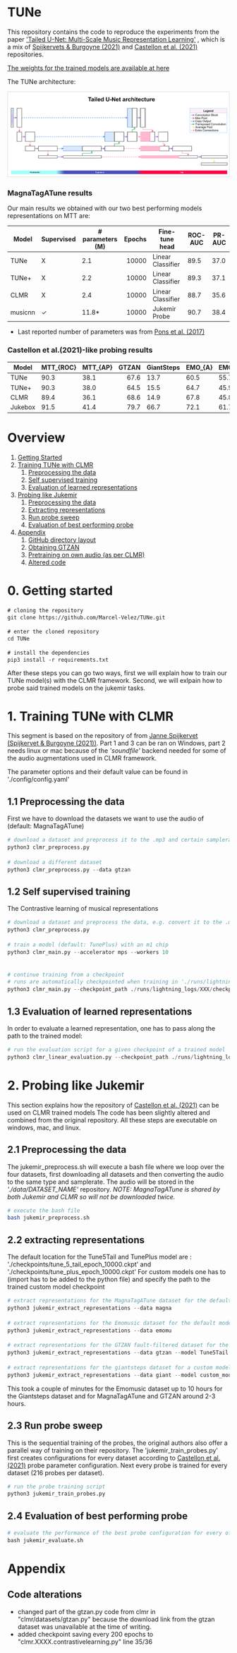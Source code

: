# TUNe

This repository contains the code to reproduce the experiments from the paper ['Tailed U-Net: Multi-Scale Music Representation Learning'](https://ismir2022program.ismir.net/poster_109.html) 
, which is a mix of [Spijkervets & Burgoyne (2021)](https://github.com/Spijkervet/CLMR) and [Castellon et al. (2021)](https://github.com/p-lambda/jukemir) repositories.

[The weights for the trained models are available at here](https://drive.google.com/drive/folders/1MZZs-CRVibaLuW_zmV9KB8sPy495qERJ)

The TUNe architecture:

![tailed u net aarcheticture](media/Poster_TUNe_hd.png "Tailed U-Net")

### MagnaTagATune results 
Our main results we obtained with our two best performing models representations on MTT are:

| Model   | Supervised | # parameters (M) | Epochs | Fine-tune head    | ROC-AUC | PR-AUC |
|---------|------------|------------------|-------:|-------------------|---------|--------|
| TUNe    | X          | 2.1              |  10000 | Linear Classifier | 89.5    | 37.0   |
| TUNe+   | X          | 2.2              |  10000 | Linear Classifier | 89.3    | 37.1   |
| CLMR    | X          | 2.4              |  10000 | Linear Classifier | 88.7    | 35.6   |
| musicnn | ✓          | 11.8*            |  10000 | Jukemir Probe     | 90.7    | 38.4   |
* Last reported number of parameters was from [Pons et al. (2017)](https://arxiv.org/pdf/1711.02520.pdf)
### Castellon et al.(2021)-like  probing results

| Model   | MTT_{ROC} | MTT_{AP} | GTZAN | GiantSteps | EMO_{A} | EMO_{V} |
|---------|-----------|----------|------:|------------|---------|---------|
| TUNe    | 90.3      | 38.1     |  67.6 | 13.7       | 60.5    | 55.7    |
| TUNe+   | 90.3      | 38.0     |  64.5 | 15.5       | 64.7    | 45.9    |
| CLMR    | 89.4      | 36.1     |  68.6 | 14.9       | 67.8    | 45.8    |
| Jukebox | 91.5      | 41.4     |  79.7 | 66.7       | 72.1    | 61.7    |



# Overview
1. [Getting Started](#getting-started)
2. [Training TUNe with CLMR]()
   1. [Preprocessing the data]()
   2. [Self supervised training]()
   3. [Evaluation of learned representations]()
3. [Probing like Jukemir]()
   1. [Preprocessing the data]()
   2. [Extracting representations]()
   3. [Run probe sweep]()
   4. [Evaluation of best performing probe]()
4. [Appendix]()
   1. [GitHub directory layout]()
   2. [Obtaining GTZAN]()
   3. [Pretraining on own audio (as per CLMR)]()
   3. [Altered code]()

# 0. Getting started <a name="getting-started"></a>

```
# cloning the repository
git clone https://github.com/Marcel-Velez/TUNe.git

# enter the cloned repository
cd TUNe

# install the dependencies
pip3 install -r requirements.txt
```
After these steps you can go two ways, first we will explain how to train our TUNe model(s) with the CLMR framework. 
Second, we will exlpain how to probe said trained models on the jukemir tasks.

# 1. Training TUNe with CLMR 
This segment is based on the repository of from [Janne Spijkervet (Spijkervet & Burgoyne (2021))](https://github.com/Spijkervet/CLMR). 
Part 1 and 3 can be ran on Windows, 
part 2 needs linux or mac because of the _'soundfile'_ backend needed for some of the audio augmentations used in CLMR framework.

The parameter options and their default value can be found in './config/config.yaml'
   ## 1.1 Preprocessing the data
First we have to download the datasets we want to use the audio of (default: MagnaTagATune)
```python
# download a dataset and preprocess it to the .mp3 and certain samplerate
python3 clmr_preprocess.py

# download a different dataset
python3 clmr_preprocess.py --data gtzan
```
   ## 1.2 Self supervised training
The Contrastive learning of musical representations
```python
# download a dataset and preprocess the data, e.g. convert it to the .mp3 with a specific samplerate
python3 clmr_preprocess.py

# train a model (default: TunePlus) with an m1 chip
python3 clmr_main.py --accelerator mps --workers 10


# continue training from a checkpoint
# runs are automatically checkpointed when training in './runs/lightning_logs/XXX' 
python3 clmr_main.py --checkpoint_path ./runs/lightning_logs/XXX/checkpoints/epoch=YYYY-step=ZZZZZ.ckpt --accelerator mps --workers 10
```

   ## 1.3 Evaluation of learned representations
In order to evaluate a learned representation, one has to pass along the path to the trained model:
```python
# run the evaluation script for a given checkpoint of a trained model
python3 clmr_linear_evaluation.py --checkpoint_path ./runs/lightning_logs/XXX/checkpoints/epoch=YYYY-step=ZZZZZ.ckpt
```

# 2. Probing like Jukemir
 This section explains how the repository of [Castellon et al. (2021)](https://github.com/p-lambda/jukemir) can be used on CLMR trained models
 The code has been slightly altered and combined from the original repository. All these steps are 
executable on windows, mac, and linux.

   ## 2.1 Preprocessing the data
The jukemir_preprocess.sh will execute a bash file where we loop over the four datasets, first downloading all datasets 
and then converting the audio to the same type and samplerate. The audio will be stored in the 
_'./data/DATASET_NAME'_ repository. _NOTE: MagnaTagATune is shared by both Jukemir and CLMR so will not be downloaded twice._
```bash
# execute the bash file
bash jukemir_preprocess.sh
```
   ## 2.2 extracting representations
The default location for the Tune5Tail and TunePlus model are : './checkpoints/tune_5_tail_epoch_10000.ckpt' and './checkpoints/tune_plus_epoch_10000.ckpt'
For custom models one has to (import has to be added to the python file) and specify the path to the trained custom model checkpoint
```python
# extract representations for the MagnaTagATune dataset for the default model, TunePlus
python3 jukemir_extract_representations --data magna

# extract representations for the Emomusic dataset for the default model, TunePlus
python3 jukemir_extract_representations --data emomu

# extract representations for the GTZAN fault-filtered dataset for the Tune5Tail model
python3 jukemir_extract_representations --data gtzan --model Tune5Tail

# extract representations for the giantsteps dataset for a custom model 
python3 jukemir_extract_representations --data giant --model custom_model --checkpoint ./path/to/checkpoint
```

This took a couple of minutes for the Emomusic dataset up to 10 hours for the Giantsteps dataset and for
MagnaTagATune and GTZAN around 2-3 hours.

   ## 2.3 Run probe sweep
This is the sequential training of the probes, the original authors also offer a parallel way of training on their 
repository. The 'jukemir_train_probes.py' first creates configurations for every dataset according to [Castellon et al. (2021)](https://github.com/p-lambda/jukemir) 
probe parameter configuration. Next every probe is trained for every dataset (216 probes per dataset).
```python
# run the probe training script
python3 jukemir_train_probes.py
```

   ## 2.4 Evaluation of best performing probe
```python
# evaluate the performance of the best probe configuration for every of the 4 dataset
bash jukemir_evaluate.sh
```
# Appendix

[//]: # (   ## Github directory layout)

[//]: # (   ## Obtaining GTZAN)

[//]: # (   ## Pretraining on own audio &#40;as per CLMR&#41;)

[//]: # (   ## Altered code)

## Code alterations

- changed part of the gtzan.py code from clmr in "clmr/datasets/gtzan.py" because the download link from the gtzan dataset was unavailable at the time of writing.
- added checkpoint saving every 200 epochs to "clmr.XXXX.contrastivelearning.py" line 35/36
